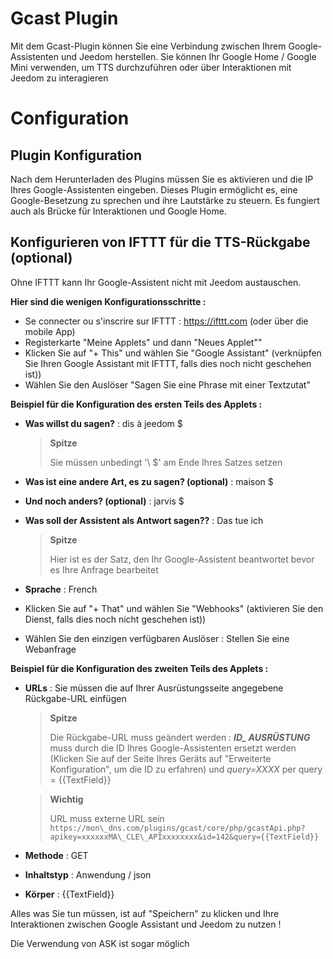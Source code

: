 # Gcast Plugin

Mit dem Gcast-Plugin können Sie eine Verbindung zwischen Ihrem Google-Assistenten und Jeedom herstellen. Sie können Ihr Google Home / Google Mini verwenden, um TTS durchzuführen oder über Interaktionen mit Jeedom zu interagieren

# Configuration

## Plugin Konfiguration

Nach dem Herunterladen des Plugins müssen Sie es aktivieren und die IP Ihres Google-Assistenten eingeben. Dieses Plugin ermöglicht es, eine Google-Besetzung zu sprechen und ihre Lautstärke zu steuern. Es fungiert auch als Brücke für Interaktionen und Google Home.

## Konfigurieren von IFTTT für die TTS-Rückgabe (optional)

Ohne IFTTT kann Ihr Google-Assistent nicht mit Jeedom austauschen.

**Hier sind die wenigen Konfigurationsschritte :**

-   Se connecter ou s'inscrire sur IFTTT : <https://ifttt.com> (oder über die mobile App)
-   Registerkarte "Meine Applets" und dann "Neues Applet""
-   Klicken Sie auf "+ This" und wählen Sie "Google Assistant" (verknüpfen Sie Ihren Google Assistant mit IFTTT, falls dies noch nicht geschehen ist))
-   Wählen Sie den Auslöser "Sagen Sie eine Phrase mit einer Textzutat"

**Beispiel für die Konfiguration des ersten Teils des Applets :**

-   **Was willst du sagen?** : dis à jeedom \$
    > **Spitze**
    >
    > Sie müssen unbedingt '\ $' am Ende Ihres Satzes setzen

-   **Was ist eine andere Art, es zu sagen? (optional)** : maison \$
-   **Und noch anders? (optional)** : jarvis \$
-   **Was soll der Assistent als Antwort sagen??** : Das tue ich
    > **Spitze**
    >
    > Hier ist es der Satz, den Ihr Google-Assistent beantwortet
    > bevor es Ihre Anfrage bearbeitet

-   **Sprache** : French
-   Klicken Sie auf "+ That" und wählen Sie "Webhooks" (aktivieren Sie den Dienst, falls dies noch nicht geschehen ist))
-   Wählen Sie den einzigen verfügbaren Auslöser : Stellen Sie eine Webanfrage

**Beispiel für die Konfiguration des zweiten Teils des Applets :**

-   **URLs** : Sie müssen die auf Ihrer Ausrüstungsseite angegebene Rückgabe-URL einfügen
    > **Spitze**
    >
    > Die Rückgabe-URL muss geändert werden : ***ID\_ AUSRÜSTUNG*** muss durch die ID Ihres Google-Assistenten ersetzt werden (Klicken Sie auf der Seite Ihres Geräts auf "Erweiterte Konfiguration", um die ID zu erfahren) und *query=XXXX* per query = {{TextField}}

    > **Wichtig**
    >
    > URL muss externe URL sein ``https://mon\_dns.com/plugins/gcast/core/php/gcastApi.php?apikey=xxxxxxMA\_CLE\_APIxxxxxxxx&id=142&query={{TextField}}``

-   **Methode** : GET
-   **Inhaltstyp** : Anwendung / json
-   **Körper** : {{TextField}}

Alles was Sie tun müssen, ist auf "Speichern" zu klicken und Ihre Interaktionen zwischen Google Assistant und Jeedom zu nutzen !

Die Verwendung von ASK ist sogar möglich
